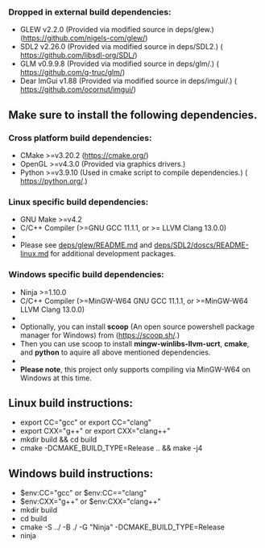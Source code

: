 ### Dropped in external build dependencies:
* GLEW v2.2.0 (Provided via modified source in deps/glew.) 
(https://github.com/nigels-com/glew/)
* SDL2 v2.26.0 (Provided via modified source in deps/SDL2.) 
( https://github.com/libsdl-org/SDL/)
* GLM v0.9.9.8 (Provided via modified source in deps/glm/.) 
( https://github.com/g-truc/glm/)
* Dear ImGui v1.88 (Provided via modified source in deps/imgui/.) 
( https://github.com/ocornut/imgui/)

## Make sure to install the following dependencies.
### Cross platform build dependencies:
* CMake >=v3.20.2 (https://cmake.org/)
* OpenGL >=v4.3.0 (Provided via graphics drivers.)
* Python >=v3.9.10 (Used in cmake script to compile dependencies.) 
( https://python.org/.)


### Linux specific build dependencies:
* GNU Make >=v4.2
* C/C++ Compiler (>=GNU GCC 11.1.1, or >= LLVM Clang 13.0.0)
*
* Please see [deps/glew/README.md](../deps/glew/README.md) and
[deps/SDL2/doscs/README-linux.md](../deps/SDL2/docs/README-linux.md) for
additional development packages.

### Windows specific build dependencies:
* Ninja >=1.10.0
* C/C++ Compiler (>=MinGW-W64 GNU GCC 11.1.1, or >=MinGW-W64 LLVM Clang 13.0.0)
*
* Optionally, you can install __scoop__ (An open source powershell package manager 
for Windows) from (https://scoop.sh/.) 
* Then you can use scoop to install __mingw-winlibs-llvm-ucrt__, 
 __cmake__, and __python__ to aquire all above mentioned dependencies.
*
* __Please note__, this project only supports compiling via MinGW-W64 on Windows
at this time.

## Linux build instructions:
* export CC="gcc" or export CC="clang"
* export CXX="g++" or export CXX="clang++"
* mkdir build && cd build
* cmake -DCMAKE_BUILD_TYPE=Release .. && make -j4

## Windows build instructions:
* $env:CC="gcc" or $env:CC=="clang"
* $env:CXX="g++" or $env:CXX="clang++"
* mkdir build
* cd build
* cmake -S ../ -B ./ -G "Ninja" -DCMAKE_BUILD_TYPE=Release
* ninja
